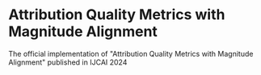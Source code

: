 # Attribution Quality Metrics with Magnitude Alignment
The official implementation of "Attribution Quality Metrics with Magnitude Alignment" published in IJCAI 2024
